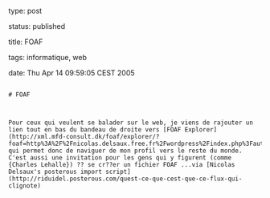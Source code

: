 type: post
status: published
title: FOAF
tags: informatique, web
date: Thu Apr 14 09:59:05 CEST 2005
~~~~~~
# FOAF

Pour ceux qui veulent se balader sur le web, je viens de rajouter un lien tout en bas du bandeau de droite vers [FOAF Explorer](http://xml.mfd-consult.dk/foaf/explorer/?foaf=http%3A%2F%2Fnicolas.delsaux.free.fr%2Fwordpress%2Findex.php%3Fauthor%3D1%2Ffoaf.rdf) qui permet donc de naviguer de mon profil vers le reste du monde. C'est aussi une invitation pour les gens qui y figurent (comme {Charles Lehalle}) ?? se cr??er un fichier FOAF ...via [Nicolas Delsaux's posterous import script](http://riduidel.posterous.com/quest-ce-que-cest-que-ce-flux-qui-clignote)
